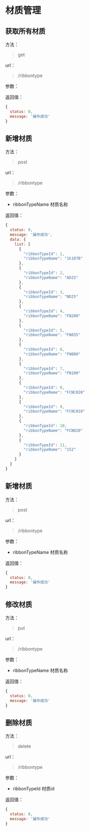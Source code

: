 # 材质管理

## 获取所有材质

方法：

> get 

url：

> /ribbontype

参数：

返回值：

```js
{
  status: 0,
  message: '操作成功'
}
```

## 新增材质

方法：

> post

url：

> /ribbontype

参数：

- ribbonTypeName 材质名称

返回值：

```js
{
  status: 0,
  message: '操作成功',
  data: {
    list: [
      {
        "ribbonTypeId": 1,
        "ribbonTypeName": "1k107B"
      },
      {
        "ribbonTypeId": 2,
        "ribbonTypeName": "AD25"
      },
      {
        "ribbonTypeId": 3,
        "ribbonTypeName": "ND25"
      },
      {
        "ribbonTypeId": 4,
        "ribbonTypeName": "FN200"
      },
      {
        "ribbonTypeId": 5,
        "ribbonTypeName": "FN035"
      },
      {
        "ribbonTypeId": 6,
        "ribbonTypeName": "FN080"
      },
      {
        "ribbonTypeId": 7,
        "ribbonTypeName": "FN100"
      },
      {
        "ribbonTypeId": 8,
        "ribbonTypeName": "FCNC020"
      },
      {
        "ribbonTypeId": 9,
        "ribbonTypeName": "FCNC010"
      },
      {
        "ribbonTypeId": 10,
        "ribbonTypeName": "FCN020"
      },
      {
        "ribbonTypeId": 11,
        "ribbonTypeName": "152"
      }
    ]
  }
}
```

## 新增材质

方法：

> post

url：

> /ribbontype

参数：

- ribbonTypeName 材质名称

返回值：

```js
{
  status: 0,
  message: '操作成功'
}
```

## 修改材质

方法：

> put

url：

> /ribbontype

参数：

- ribbonTypeName 材质名称

返回值：

```js
{
  status: 0,
  message: '操作成功'
}
```

## 删除材质

方法：

> delete

url：

> /ribbontype

参数：

- ribbonTypeId 材质id

返回值：

```js
{
  status: 0,
  message: '操作成功'
}
```